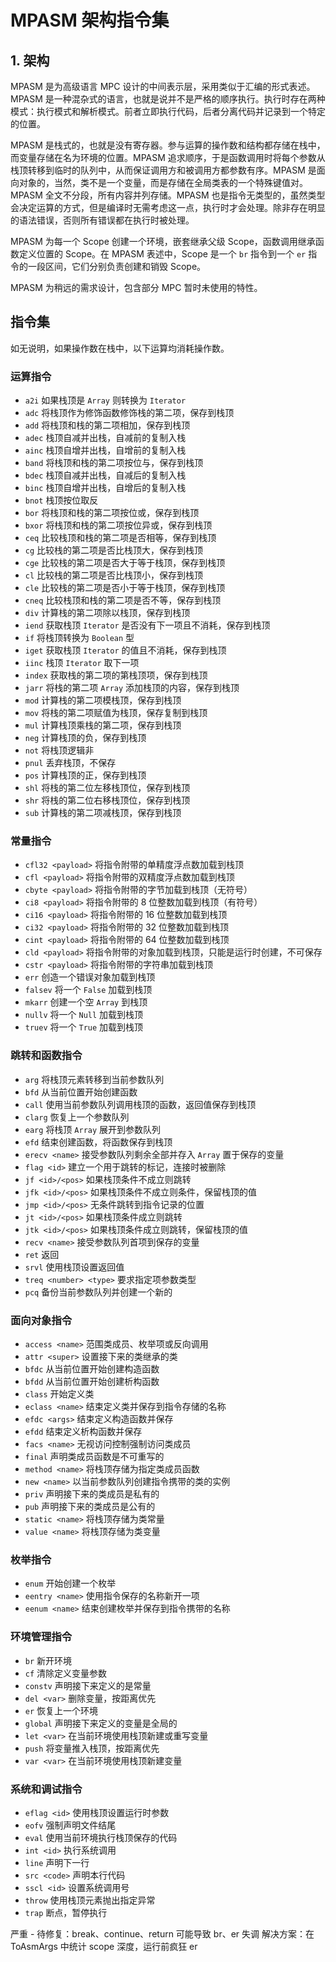 # MPASM 架构指令集

## 1. 架构

MPASM 是为高级语言 MPC 设计的中间表示层，采用类似于汇编的形式表述。MPASM 是一种混杂式的语言，也就是说并不是严格的顺序执行。执行时存在两种模式：执行模式和解析模式。前者立即执行代码，后者分离代码并记录到一个特定的位置。

MPASM 是栈式的，也就是没有寄存器。参与运算的操作数和结构都存储在栈中，而变量存储在名为环境的位置。MPASM 追求顺序，于是函数调用时将每个参数从栈顶转移到临时的队列中，从而保证调用方和被调用方都参数有序。MPASM 是面向对象的，当然，类不是一个变量，而是存储在全局类表的一个特殊键值对。MPASM 全文不分段，所有内容并列存储。MPASM 也是指令无类型的，虽然类型会决定运算的方式，但是编译时无需考虑这一点，执行时才会处理。除非存在明显的语法错误，否则所有错误都在执行时被处理。

MPASM 为每一个 Scope 创建一个环境，嵌套继承父级 Scope，函数调用继承函数定义位置的 Scope。在 MPASM 表述中，Scope 是一个 `br` 指令到一个 `er` 指令的一段区间，它们分别负责创建和销毁 Scope。

MPASM 为稍远的需求设计，包含部分 MPC 暂时未使用的特性。

## 指令集

如无说明，如果操作数在栈中，以下运算均消耗操作数。

### 运算指令

- `a2i` 如果栈顶是 `Array` 则转换为 `Iterator`
- `adc` 将栈顶作为修饰函数修饰栈的第二项，保存到栈顶
- `add` 将栈顶和栈的第二项相加，保存到栈顶
- `adec` 栈顶自减并出栈，自减前的复制入栈
- `ainc` 栈顶自增并出栈，自增前的复制入栈
- `band` 将栈顶和栈的第二项按位与，保存到栈顶
- `bdec` 栈顶自减并出栈，自减后的复制入栈
- `binc` 栈顶自增并出栈，自增后的复制入栈
- `bnot` 栈顶按位取反
- `bor` 将栈顶和栈的第二项按位或，保存到栈顶
- `bxor` 将栈顶和栈的第二项按位异或，保存到栈顶
- `ceq` 比较栈顶和栈的第二项是否相等，保存到栈顶
- `cg` 比较栈的第二项是否比栈顶大，保存到栈顶
- `cge` 比较栈的第二项是否大于等于栈顶，保存到栈顶
- `cl` 比较栈的第二项是否比栈顶小，保存到栈顶
- `cle` 比较栈的第二项是否小于等于栈顶，保存到栈顶
- `cneq` 比较栈顶和栈的第二项是否不等，保存到栈顶
- `div` 计算栈的第二项除以栈顶，保存到栈顶
- `iend` 获取栈顶 `Iterator` 是否没有下一项且不消耗，保存到栈顶
- `if` 将栈顶转换为 `Boolean` 型
- `iget` 获取栈顶 `Iterator` 的值且不消耗，保存到栈顶
- `iinc` 栈顶 `Iterator` 取下一项
- `index` 获取栈的第二项的第栈顶项，保存到栈顶
- `jarr` 将栈的第二项 `Array` 添加栈顶的内容，保存到栈顶
- `mod` 计算栈的第二项模栈顶，保存到栈顶
- `mov` 将栈的第二项赋值为栈顶，保存复制到栈顶
- `mul` 计算栈顶乘栈的第二项，保存到栈顶
- `neg` 计算栈顶的负，保存到栈顶
- `not` 将栈顶逻辑非
- `pnul` 丢弃栈顶，不保存
- `pos` 计算栈顶的正，保存到栈顶
- `shl` 将栈的第二位左移栈顶位，保存到栈顶
- `shr` 将栈的第二位右移栈顶位，保存到栈顶
- `sub` 计算栈的第二项减栈顶，保存到栈顶

### 常量指令

- `cfl32 <payload>` 将指令附带的单精度浮点数加载到栈顶
- `cfl <payload>` 将指令附带的双精度浮点数加载到栈顶
- `cbyte <payload>` 将指令附带的字节加载到栈顶（无符号）
- `ci8 <payload>` 将指令附带的 8 位整数加载到栈顶（有符号）
- `ci16 <payload>` 将指令附带的 16 位整数加载到栈顶
- `ci32 <payload>` 将指令附带的 32 位整数加载到栈顶
- `cint <payload>` 将指令附带的 64 位整数加载到栈顶
- `cld <payload>` 将指令附带的对象加载到栈顶，只能是运行时创建，不可保存
- `cstr <payload>` 将指令附带的字符串加载到栈顶
- `err` 创造一个错误对象加载到栈顶
- `falsev` 将一个 `False` 加载到栈顶
- `mkarr` 创建一个空 `Array` 到栈顶
- `nullv` 将一个 `Null` 加载到栈顶
- `truev` 将一个 `True` 加载到栈顶

### 跳转和函数指令

- `arg` 将栈顶元素转移到当前参数队列
- `bfd` 从当前位置开始创建函数
- `call` 使用当前参数队列调用栈顶的函数，返回值保存到栈顶
- `clarg` 恢复上一个参数队列
- `earg` 将栈顶 `Array` 展开到参数队列
- `efd` 结束创建函数，将函数保存到栈顶
- `erecv <name>` 接受参数队列剩余全部并存入 `Array` 置于保存的变量
- `flag <id>` 建立一个用于跳转的标记，连接时被删除
- `jf <id>/<pos>` 如果栈顶条件不成立则跳转
- `jfk <id>/<pos>` 如果栈顶条件不成立则条件，保留栈顶的值
- `jmp <id>/<pos>` 无条件跳转到指令记录的位置
- `jt <id>/<pos>` 如果栈顶条件成立则跳转
- `jtk <id>/<pos>` 如果栈顶条件成立则跳转，保留栈顶的值
- `recv <name>` 接受参数队列首项到保存的变量
- `ret` 返回
- `srvl` 使用栈顶设置返回值
- `treq <number> <type>` 要求指定项参数类型
- `pcq` 备份当前参数队列并创建一个新的

### 面向对象指令

- `access <name>` 范围类成员、枚举项或反向调用
- `attr <super>` 设置接下来的类继承的类
- `bfdc` 从当前位置开始创建构造函数
- `bfdd` 从当前位置开始创建析构函数
- `class` 开始定义类
- `eclass <name>` 结束定义类并保存到指令存储的名称
- `efdc <args>` 结束定义构造函数并保存
- `efdd` 结束定义析构函数并保存
- `facs <name>` 无视访问控制强制访问类成员
- `final` 声明类成员函数是不可重写的
- `method <name>` 将栈顶存储为指定类成员函数
- `new <name>` 以当前参数队列创建指令携带的类的实例
- `priv` 声明接下来的类成员是私有的
- `pub` 声明接下来的类成员是公有的
- `static <name>` 将栈顶存储为类常量
- `value <name>` 将栈顶存储为类变量

### 枚举指令

- `enum` 开始创建一个枚举
- `eentry <name>` 使用指令保存的名称新开一项
- `eenum <name>` 结束创建枚举并保存到指令携带的名称

### 环境管理指令

- `br` 新开环境
- `cf` 清除定义变量参数
- `constv` 声明接下来定义的是常量
- `del <var>` 删除变量，按距离优先
- `er` 恢复上一个环境
- `global` 声明接下来定义的变量是全局的
- `let <var>` 在当前环境使用栈顶新建或重写变量
- `push` 将变量推入栈顶，按距离优先
- `var <var>` 在当前环境使用栈顶新建变量

### 系统和调试指令

- `eflag <id>` 使用栈顶设置运行时参数
- `eofv` 强制声明文件结尾
- `eval` 使用当前环境执行栈顶保存的代码
- `int <id>` 执行系统调用
- `line` 声明下一行
- `src <code>` 声明本行代码
- `sscl <id>` 设置系统调用号
- `throw` 使用栈顶元素抛出指定异常
- `trap` 断点，暂停执行

严重 - 待修复：break、continue、return 可能导致 br、er 失调
解决方案：在 ToAsmArgs 中统计 scope 深度，运行前疯狂 er
